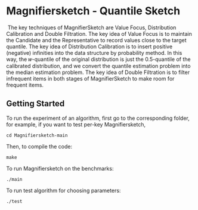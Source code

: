 # Magnifiersketch - Quantile Sketch

​	The key techniques of MagnifierSketch are Value Focus, Distribution Calibration and Double Filtration. The key idea of Value Focus is to maintain the Candidate and the Representative to record values close to the target quantile. The key idea of Distribution Calibration is to insert positive (negative) infinities into the data structure by probability method. In this way, the 𝑤-quantile of the original distribution is just the 0.5-quantile of the calibrated distribution, and we convert the quantile estimation problem into the median estimation problem. The key idea of Double Filtration is to filter infrequent items in both stages of MagnifierSketch to make room for frequent items.

## Getting Started

To run the experiment of an algorithm, first go to the corresponding folder, for example, if you want to test per-key Magnifiersketch, 

```
cd Magnifiersketch-main
```

Then, to compile the code:

```
make
```

To run Magnifiersketch on the benchmarks:

```
./main
```

To run test algorithm for choosing parameters:

```
./test
```